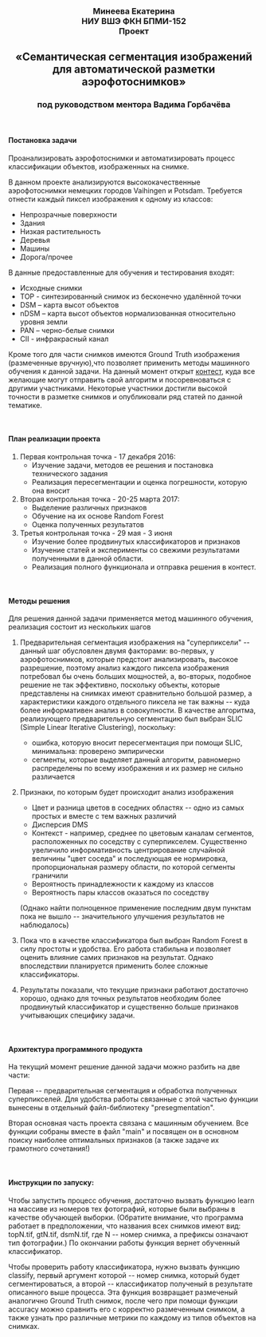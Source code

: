 <h3 align="center">
Минеева Екатерина  <br />
НИУ ВШЭ ФКН БПМИ-152 <br />
Проект  <br />
</h3>
<h2 align="center">
«Семантическая сегментация изображений  <br />
для автоматической разметки аэрофотоснимков»  <br />
</h2>
<h3 align="center">
под руководством ментора Вадима Горбачёва
</h3>
 <br />

#### Постановка задачи

Проанализировать аэрофотоснимки и автоматизировать процесс классификации объектов, изображенных на снимке. 

В данном проекте анализируются высококачественные аэрофотоснимки немецких городов Vaihingen и Potsdam. Требуется отнести каждый пиксел изображения к одному из классов:

* Непрозрачные поверхности
* Здания
* Низкая растительность
* Деревья
* Машины
* Дорога/прочее

В данные предоставленные для обучения и тестирования входят:

* Исходные снимки
* TOP - синтезированный снимок из бесконечно удалённой точки
* DSM – карта высот объектов
* nDSM – карта высот объектов нормализованная относительно уровня земли 
* PAN – черно-белые снимки
* CII - инфракрасный канал

Кроме того для части снимков имеются Ground Truth изображения (размеченные вручную),что позволяет применить методы машинного обучения к данной задачи. На данный момент открыт [контест](http://www2.isprs.org/commissions/comm3/wg4/semantic-labeling.html), куда все желающие могут отправить свой алгоритм и посоревноваться с другими участниками. Некоторые участники достигли высокой точности в разметке снимков и опубликовали ряд статей по данной тематике. 

 <br />

#### План реализации проекта

1. Первая контрольная точка - 17 декабря 2016:
    * Изучение задачи, методов ее решения и постановка технического задания
    * Реализация пересегментации и оценка погрешности, которую она вносит
2. Вторая контрольная точка - 20-25 марта 2017:
    * Выделение различных признаков 
    * Обучение на их основе Random Forest 
    * Оценка полученных результатов
3. Третья контрольная точка - 29 мая - 3 июня
    * Изучение более продвинутых классификаторов и признаков
    * Изучение статей и эксперименты со свежими результатами полученными в данной области.
    * Реализация полного функционала и отправка решения в контест.
    
    

<br />

#### Методы решения

Для решения данной задачи применяется метод машинного обучения, реализация состоит из нескольких шагов

1. Предварительная сегментация изображения на "суперпиксели" -- данный шаг обусловлен двумя факторами: во-первых, у аэрофотоснимков, которые предстоит анализировать, высокое разрешение, поэтому анализ каждого пиксела изображения потребовал бы очень больших мощностей, а, во-вторых, подобное решение не так эффективно, поскольку объекты, которые представлены на снимках имеют сравнительно большой размер, а характеристики каждого отдельного пиксела не так важны -- куда более информативен анализ в совокупности.
В качестве алгоритма, реализующего предварительную сегментацию был выбран SLIC (Simple Linear Iterative Clustering), поскольку:
    * ошибка, которую вносит пересегментация при помощи SLIC, минимальна: проверено эмпирически
    * сегменты, которые выделяет данный алгоритм, равномерно распределены по всему изображения и их размер не сильно различается

2. Признаки, по которым будет происходит анализ изображения
    * Цвет и разница цветов в соседних областях -- одно из самых простых и вместе с тем важных различий 
    * Дисперсия DMS
    * Контекст - например, среднее по цветовым каналам сегментов, расположенных по соседству с суперпикселем. Существенно увеличило информативность центрирование случайной величины "цвет соседа" и последующая ее нормировка, пропорциональная размеру области, по которой сегменты граничили 
    * Вероятность принадлежности к каждому из классов
    * Вероятность пары классов оказаться по соседству
    
    (Однако найти полноценное применение последним двум пунктам пока не вышло -- значительного улучшения  результатов не наблюдалось)

3. Пока что в качестве классификатора был выбран Random Forest в силу простоты и удобства. Его работа стабильна и позволяет оценить влияние самих признаков на результат. Однако впоследствии планируется применить более сложные классификаторы. 

4. Результаты показали, что текущие признаки работают достаточно хорошо, однако для точных результатов необходим более продвинутый классификатор и существенно больше признаков учитывающих специфику задачи.

    
 <br />

#### Архитектура программного продукта

На текущий момент решение данной задачи можно разбить на две части:

Первая -- предварительная сегментация и обработка полученных суперпикселей. Для удобства работы связанные с этой частью функции вынесены в отдельный файл-библиотеку "presegmentation".

Вторая основная часть проекта связана с машинным обучением. Все функции собраны вместе в файл "main" и посвящен он в основном поиску наиболее оптимальных признаков (а также задаче их грамотного сочетания!)

 <br />

#### Инструкции по запуску:

Чтобы запустить процесс обучения, достаточно вызвать функцию learn на массиве из номеров тех фотографий, которые были выбраны в качестве обучающей выборки. (Обратите внимание, что программа работает в предположении, что названия всех снимков имеют вид: topN.tif, gtN.tif, dsmN.tif, где N -- номер снимка, а префиксы означают тип фотографии.) По окончании работы функция вернет обученный классификатор.

Чтобы проверить работу классификатора, нужно вызвать функцию classify, первый аргумент которой -- номер снимка, который будет сегментироваться, а второй -- классификатор полученый в результате описанного выше процесса. Эта функция возвращает размеченый аналогично Ground Truth снимок, после чего при помощи функции accuracy можно сравнить его с корректно размеченным снимком, а также узнать про различные метрики по каждому из типов объектов на снимках.
